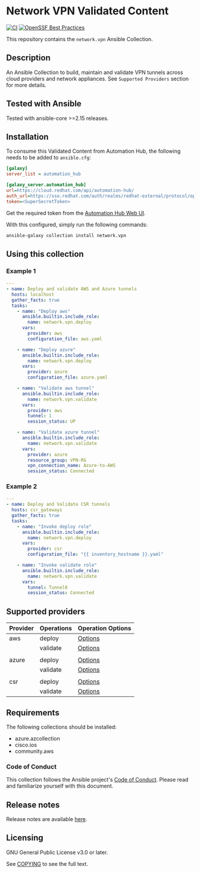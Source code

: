 # Network VPN Validated Content

[![CI](https://github.com/redhat-cop/network.vpn/actions/workflows/tests.yml/badge.svg?branch=main&event=schedule)](https://github.com/redhat-cop/network.vpn/actions/workflows/tests.yml)
[![OpenSSF Best Practices](https://bestpractices.coreinfrastructure.org/projects/7639/badge)](https://bestpractices.coreinfrastructure.org/projects/7639)

This repository contains the `network.vpn` Ansible Collection.

## Description

An Ansible Collection to build, maintain and validate VPN tunnels across cloud providers and network appliances.
See `Supported Providers` section for more details.

## Tested with Ansible

Tested with ansible-core >=2.15 releases.

## Installation

To consume this Validated Content from Automation Hub, the following needs to be added to `ansible.cfg`:

```ini
[galaxy]
server_list = automation_hub

[galaxy_server.automation_hub]
url=https://cloud.redhat.com/api/automation-hub/
auth_url=https://sso.redhat.com/auth/realms/redhat-external/protocol/openid-connect/token
token=<SuperSecretToken>
```

Get the required token from the [Automation Hub Web UI](https://console.redhat.com/ansible/automation-hub/token).

With this configured, simply run the following commands:

```bash
ansible-galaxy collection install network.vpn
```

## Using this collection

### Example 1

```yaml
---
- name: Deploy and validate AWS and Azure tunnels
  hosts: localhost
  gather_facts: true
  tasks:
    - name: "Deploy aws"
      ansible.builtin.include_role:
        name: network.vpn.deploy
      vars:
        provider: aws
        configuration_file: aws.yaml

    - name: "Deploy azure"
      ansible.builtin.include_role:
        name: network.vpn.deploy
      vars:
        provider: azure
        configuration_file: azure.yaml

    - name: "Validate aws tunnel"
      ansible.builtin.include_role:
        name: network.vpn.validate
      vars:
        provider: aws
        tunnel: 1
        session_status: UP

    - name: "Validate azure tunnel"
      ansible.builtin.include_role:
        name: network.vpn.validate
      vars:
        provider: azure
        resource_group: VPN-RG
        vpn_connection_name: Azure-to-AWS
        session_status: Connected
```

### Example 2

```yaml
---
- name: Deploy and Validate CSR tunnels
  hosts: csr_gateways
  gather_facts: true
  tasks:
    - name: "Invoke deploy role"
      ansible.builtin.include_role:
        name: network.vpn.deploy
      vars:
        provider: csr
        configuration_file: "{{ inventory_hostname }}.yaml"

    - name: "Invoke validate role"
      ansible.builtin.include_role:
        name: network.vpn.validate
      vars:
        tunnel: Tunnel0
        session_status: Connected
```

## Supported providers

| **Provider** | **Operations** | **Operation Options**                                                                             |
| ------------ | -------------- | ------------------------------------------------------------------------------------------------- |
| aws          | deploy         | [Options](https://github.com/redhat-cop/network.vpn/blob/main/docs/providers/aws/deploy.yaml)     |
|              | validate       | [Options](https://github.com/redhat-cop/network.vpn/blob/main/docs/providers/aws/validate.yaml)   |
|              |                |
| azure        | deploy         | [Options](https://github.com/redhat-cop/network.vpn/blob/main/docs/providers/azure/deploy.yaml)   |
|              | validate       | [Options](https://github.com/redhat-cop/network.vpn/blob/main/docs/providers/azure/validate.yaml) |
|              |                |
| csr          | deploy         | [Options](https://github.com/redhat-cop/network.vpn/blob/main/docs/providers/csr/deploy.yaml)     |
|              | validate       | [Options](https://github.com/redhat-cop/network.vpn/blob/main/docs/providers/csr/validate.yaml)   |

## Requirements

The following collections should be installed:

- azure.azcollection
- cisco.ios
- community.aws

### Code of Conduct

This collection follows the Ansible project's
[Code of Conduct](https://docs.ansible.com/ansible/devel/community/code_of_conduct.html).
Please read and familiarize yourself with this document.

## Release notes

Release notes are available [here](https://github.com/redhat-cop/network.vpn/blob/main/CHANGELOG.rst).

## Licensing

GNU General Public License v3.0 or later.

See [COPYING](https://www.gnu.org/licenses/gpl-3.0.txt) to see the full text.

